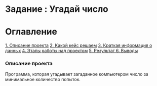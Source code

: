 # Задание : Угадай число

# Оглавление

[1. Описание проекта]()
[2. Какой кейс решаем]()
[3. Краткая информация о данных]()
[4. Этапы работы над проектом]()
[5. Результат 6. Выводы]()

### Описание проекта
Программа, которая угадывает загаданное компьютером число за минимальное количество попыток.